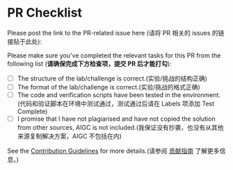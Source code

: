 # PR Checklist

Please post the link to the PR-related issue here (请将 PR 相关的 issues 的链接贴于此处):

Please make sure you've completed the relevant tasks for this PR from the following list (**请确保完成下方检查项，提交 PR 后才能打勾**):

- [ ] The structure of the lab/challenge is correct.(实验/挑战的结构正确)
- [ ] The format of the lab/challenge is correct.(实验/挑战的格式正确)
- [ ] The code and verification scripts have been tested in the environment.(代码和验证脚本在环境中测试通过，测试通过后请在 Labels 项添加 Test Complete)
- [ ] I promise that I have not plagiarised and have not copied the solution from other sources, AIGC is not included.(我保证没有抄袭，也没有从其他来源复制解决方案，AIGC 不包括在内)

See the [Contribution Guidelines](https://labex.wiki/) for more details.(请参阅 [贡献指南](https://labex.wiki/) 了解更多信息。)
